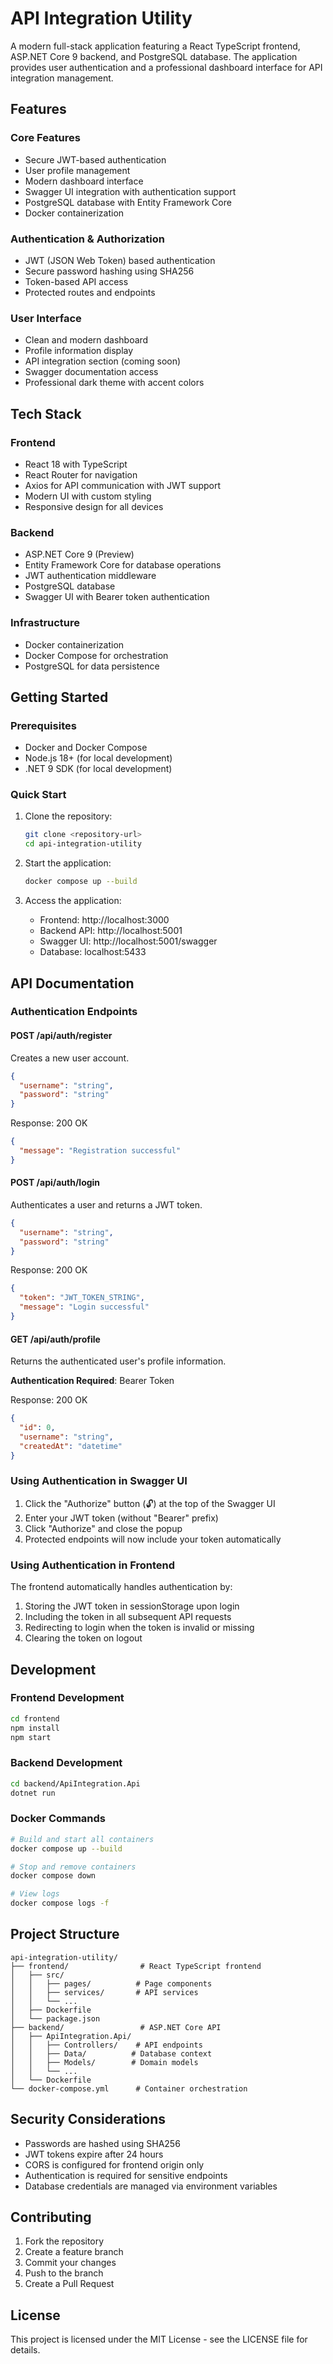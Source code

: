 # API Integration Utility

A modern full-stack application featuring a React TypeScript frontend, ASP.NET Core 9 backend, and PostgreSQL database. The application provides user authentication and a professional dashboard interface for API integration management.

## Features

### Core Features
- Secure JWT-based authentication
- User profile management
- Modern dashboard interface
- Swagger UI integration with authentication support
- PostgreSQL database with Entity Framework Core
- Docker containerization

### Authentication & Authorization
- JWT (JSON Web Token) based authentication
- Secure password hashing using SHA256
- Token-based API access
- Protected routes and endpoints

### User Interface
- Clean and modern dashboard
- Profile information display
- API integration section (coming soon)
- Swagger documentation access
- Professional dark theme with accent colors

## Tech Stack

### Frontend
- React 18 with TypeScript
- React Router for navigation
- Axios for API communication with JWT support
- Modern UI with custom styling
- Responsive design for all devices

### Backend
- ASP.NET Core 9 (Preview)
- Entity Framework Core for database operations
- JWT authentication middleware
- PostgreSQL database
- Swagger UI with Bearer token authentication

### Infrastructure
- Docker containerization
- Docker Compose for orchestration
- PostgreSQL for data persistence

## Getting Started

### Prerequisites
- Docker and Docker Compose
- Node.js 18+ (for local development)
- .NET 9 SDK (for local development)

### Quick Start
1. Clone the repository:
   ```bash
   git clone <repository-url>
   cd api-integration-utility
   ```

2. Start the application:
   ```bash
   docker compose up --build
   ```

3. Access the application:
   - Frontend: http://localhost:3000
   - Backend API: http://localhost:5001
   - Swagger UI: http://localhost:5001/swagger
   - Database: localhost:5433

## API Documentation

### Authentication Endpoints

#### POST /api/auth/register
Creates a new user account.
```json
{
  "username": "string",
  "password": "string"
}
```
Response: 200 OK
```json
{
  "message": "Registration successful"
}
```

#### POST /api/auth/login
Authenticates a user and returns a JWT token.
```json
{
  "username": "string",
  "password": "string"
}
```
Response: 200 OK
```json
{
  "token": "JWT_TOKEN_STRING",
  "message": "Login successful"
}
```

#### GET /api/auth/profile
Returns the authenticated user's profile information.

**Authentication Required**: Bearer Token

Response: 200 OK
```json
{
  "id": 0,
  "username": "string",
  "createdAt": "datetime"
}
```

### Using Authentication in Swagger UI

1. Click the "Authorize" button (🔓) at the top of the Swagger UI
2. Enter your JWT token (without "Bearer" prefix)
3. Click "Authorize" and close the popup
4. Protected endpoints will now include your token automatically

### Using Authentication in Frontend

The frontend automatically handles authentication by:
1. Storing the JWT token in sessionStorage upon login
2. Including the token in all subsequent API requests
3. Redirecting to login when the token is invalid or missing
4. Clearing the token on logout

## Development

### Frontend Development
```bash
cd frontend
npm install
npm start
```

### Backend Development
```bash
cd backend/ApiIntegration.Api
dotnet run
```

### Docker Commands
```bash
# Build and start all containers
docker compose up --build

# Stop and remove containers
docker compose down

# View logs
docker compose logs -f
```

## Project Structure

```
api-integration-utility/
├── frontend/                # React TypeScript frontend
│   ├── src/
│   │   ├── pages/          # Page components
│   │   ├── services/       # API services
│   │   └── ...
│   ├── Dockerfile
│   └── package.json
├── backend/                 # ASP.NET Core API
│   ├── ApiIntegration.Api/
│   │   ├── Controllers/    # API endpoints
│   │   ├── Data/          # Database context
│   │   ├── Models/        # Domain models
│   │   └── ...
│   └── Dockerfile
└── docker-compose.yml      # Container orchestration
```

## Security Considerations

- Passwords are hashed using SHA256
- JWT tokens expire after 24 hours
- CORS is configured for frontend origin only
- Authentication is required for sensitive endpoints
- Database credentials are managed via environment variables

## Contributing

1. Fork the repository
2. Create a feature branch
3. Commit your changes
4. Push to the branch
5. Create a Pull Request

## License

This project is licensed under the MIT License - see the LICENSE file for details. 